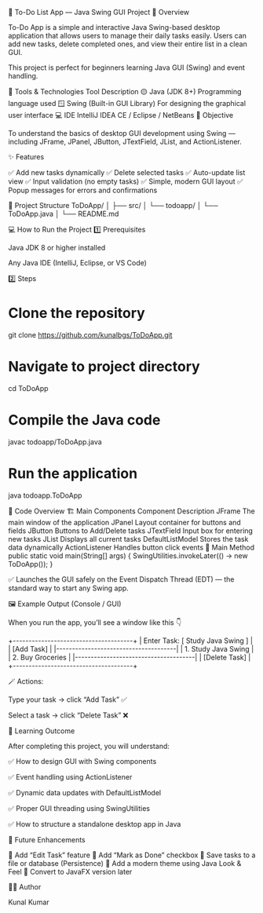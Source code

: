 📝 To-Do List App — Java Swing GUI Project
📘 Overview

To-Do App is a simple and interactive Java Swing-based desktop application that allows users to manage their daily tasks easily.
Users can add new tasks, delete completed ones, and view their entire list in a clean GUI.

This project is perfect for beginners learning Java GUI (Swing) and event handling.

🧰 Tools & Technologies
Tool	Description
🟡 Java (JDK 8+)	Programming language used
🪟 Swing (Built-in GUI Library)	For designing the graphical user interface
💻 IDE	IntelliJ IDEA CE / Eclipse / NetBeans
🎯 Objective

To understand the basics of desktop GUI development using Swing — including JFrame, JPanel, JButton, JTextField, JList, and ActionListener.

✨ Features

✅ Add new tasks dynamically
✅ Delete selected tasks
✅ Auto-update list view
✅ Input validation (no empty tasks)
✅ Simple, modern GUI layout
✅ Popup messages for errors and confirmations

📂 Project Structure
ToDoApp/
│
├── src/
│   └── todoapp/
│       └── ToDoApp.java
│
└── README.md

💻 How to Run the Project
1️⃣ Prerequisites

Java JDK 8 or higher installed

Any Java IDE (IntelliJ, Eclipse, or VS Code)

2️⃣ Steps
# Clone the repository
git clone https://github.com/kunalbgs/ToDoApp.git

# Navigate to project directory
cd ToDoApp

# Compile the Java code
javac todoapp/ToDoApp.java

# Run the application
java todoapp.ToDoApp

🧩 Code Overview
🏗️ Main Components
Component	Description
JFrame	The main window of the application
JPanel	Layout container for buttons and fields
JButton	Buttons to Add/Delete tasks
JTextField	Input box for entering new tasks
JList	Displays all current tasks
DefaultListModel	Stores the task data dynamically
ActionListener	Handles button click events
🧠 Main Method
public static void main(String[] args) {
    SwingUtilities.invokeLater(() -> new ToDoApp());
}


✅ Launches the GUI safely on the Event Dispatch Thread (EDT) — the standard way to start any Swing app.

🖼️ Example Output (Console / GUI)

When you run the app, you’ll see a window like this 👇

+--------------------------------------+
| Enter Task: [ Study Java Swing ]     |
| [Add Task]                           |
|--------------------------------------|
| 1. Study Java Swing                  |
| 2. Buy Groceries                     |
|--------------------------------------|
| [Delete Task]                        |
+--------------------------------------+


🪄 Actions:

Type your task → click “Add Task” ✅

Select a task → click “Delete Task” ❌

🧠 Learning Outcome

After completing this project, you will understand:

✅ How to design GUI with Swing components

✅ Event handling using ActionListener

✅ Dynamic data updates with DefaultListModel

✅ Proper GUI threading using SwingUtilities

✅ How to structure a standalone desktop app in Java

🚀 Future Enhancements

🔹 Add “Edit Task” feature
🔹 Add “Mark as Done” checkbox
🔹 Save tasks to a file or database (Persistence)
🔹 Add a modern theme using Java Look & Feel
🔹 Convert to JavaFX version later

👨‍💻 Author

Kunal Kumar
